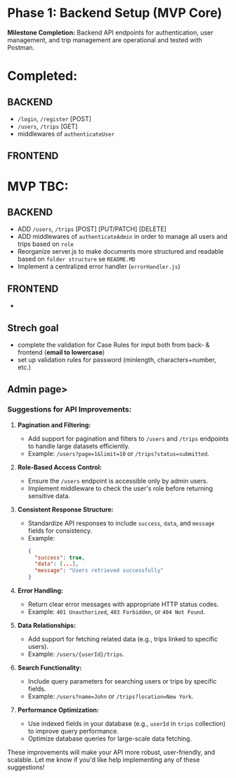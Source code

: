# **Phase 1: Backend Setup (MVP Core)**

**Milestone Completion:** Backend API endpoints for authentication, user management, and trip management are operational and tested with Postman.

# Completed:
## **BACKEND**
- `/login`, `/register` [POST]
- `/users`, `/trips` [GET]
- middlewares of `authenticateUser` 

## **FRONTEND**


# MVP TBC:
## **BACKEND**
- ADD `/users`, `/trips` [POST]  [PUT/PATCH]  [DELETE]  
- ADD middlewares of `authenticateAdmin` in order to manage all users and trips based on `role`
- Reorganize server.js to make documents more structured and readable based on `folder structure` se `README.MD`
- Implement a centralized error handler (`errorHandler.js`)
## **FRONTEND**
- 

## Strech goal
- complete the validation for Case Rules for input both from back- & frontend (**email to lowercase**)
- set up validation rules for password (minlength, characters+number, etc.)

## Admin page>
### Suggestions for API Improvements:

1. **Pagination and Filtering:**
   - Add support for pagination and filters to `/users` and `/trips` endpoints to handle large datasets efficiently.
   - Example: `/users?page=1&limit=10` or `/trips?status=submitted`.

2. **Role-Based Access Control:**
   - Ensure the `/users` endpoint is accessible only by admin users.
   - Implement middleware to check the user's role before returning sensitive data.

3. **Consistent Response Structure:**
   - Standardize API responses to include `success`, `data`, and `message` fields for consistency.
   - Example:
     ```json
     {
       "success": true,
       "data": [...],
       "message": "Users retrieved successfully"
     }
     ```

4. **Error Handling:**
   - Return clear error messages with appropriate HTTP status codes.
   - Example: `401 Unauthorized`, `403 Forbidden`, or `404 Not Found`.

5. **Data Relationships:**
   - Add support for fetching related data (e.g., trips linked to specific users).
   - Example: `/users/{userId}/trips`.

6. **Search Functionality:**
   - Include query parameters for searching users or trips by specific fields.
   - Example: `/users?name=John` or `/trips?location=New York`.

7. **Performance Optimization:**
   - Use indexed fields in your database (e.g., `userId` in `trips` collection) to improve query performance.
   - Optimize database queries for large-scale data fetching.

These improvements will make your API more robust, user-friendly, and scalable. Let me know if you'd like help implementing any of these suggestions!